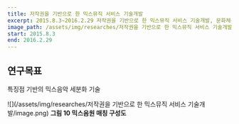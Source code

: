```yaml
---
title: 저작권을 기반으로 한 믹스뮤직 서비스 기술개발
excerpt: 2015.8.3~2016.2.29 저작권을 기반으로 한 믹스뮤직 서비스 기술개발, 문화체육관광부
image_path: /assets/img/researches/저작권을 기반으로 한 믹스뮤직 서비스 기술개발/image.png
start: 2015.8.3
end: 2016.2.29
---
```


## 연구목표

특징점 기반의 믹스음악 세분화 기술

![](/assets/img/researches/저작권을 기반으로 한 믹스뮤직 서비스 기술개발/image.png)
**그림 10 믹스음원 매칭 구성도**